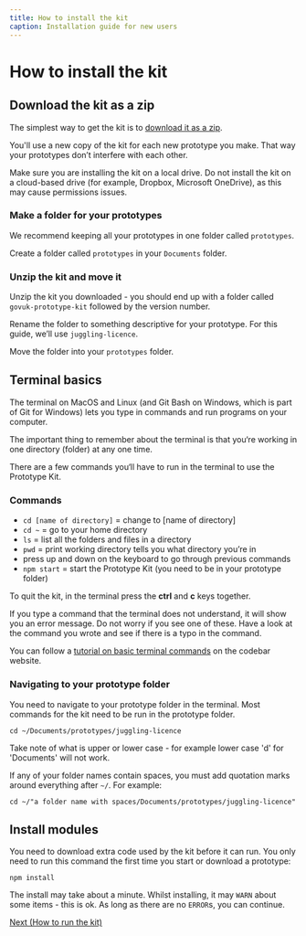 ```yaml
---
title: How to install the kit
caption: Installation guide for new users
---
```

# How to install the kit

## Download the kit as a zip

The simplest way to get the kit is to <a href="/docs/download" data-link="download">download it as a zip</a>.

You'll use a new copy of the kit for each new prototype you make. That way your prototypes don’t interfere with each other.

Make sure you are installing the kit on a local drive. Do not install the kit on a cloud-based drive (for example, Dropbox, Microsoft OneDrive), as this may cause permissions issues.

### Make a folder for your prototypes

We recommend keeping all your prototypes in one folder called `prototypes`.

Create a folder called `prototypes` in your `Documents` folder.

### Unzip the kit and move it

Unzip the kit you downloaded - you should end up with a folder called `govuk-prototype-kit` followed by the version number.

Rename the folder to something descriptive for your prototype. For this guide, we’ll use `juggling-licence`.

Move the folder into your `prototypes` folder.

## Terminal basics

The terminal on MacOS and Linux (and Git Bash on Windows, which is part of Git for Windows) lets you type in commands and run programs on your computer. 

The important thing to remember about the terminal is that you‘re working in one directory (folder) at any one time.

There are a few commands you‘ll have to run in the terminal to use the Prototype Kit.

### Commands

* `cd [name of directory]`  = change to [name of directory]
* `cd ~`  = go to your home directory
* `ls` = list all the folders and files in a directory
* `pwd` = print working directory tells you what directory you’re in 
* press up and down on the keyboard to go through previous commands
* `npm start`  = start the Prototype Kit (you need to be in your prototype folder) 

To quit the kit, in the terminal press the <b>ctrl</b> and <b>c</b> keys together.

If you type a command that the terminal does not understand, it will show you an error message. Do not worry if you see one of these. Have a look at the command you wrote and see if there is a typo in the command.

You can follow a [tutorial on basic terminal commands](https://tutorials.codebar.io/command-line/introduction/tutorial.html) on the codebar website.

### Navigating to your prototype folder

You need to navigate to your prototype folder in the terminal. Most commands for the kit need to be run in the prototype folder.

```
cd ~/Documents/prototypes/juggling-licence
```

Take note of what is upper or lower case - for example lower case 'd' for 'Documents' will not work.

If any of your folder names contain spaces, you must add quotation marks around everything after `~/`. For example:

```
cd ~/"a folder name with spaces/Documents/prototypes/juggling-licence"
```

## Install modules

You need to download extra code used by the kit before it can run. You only need to run this command the first time you start or download a prototype:

```
npm install
```
The install may take about a minute. Whilst installing, it may `WARN` about some items - this is ok. As long as there are no `ERROR`s, you can continue.


<a href="run-the-kit.md" class="button">Next (How to run the kit)</a>
